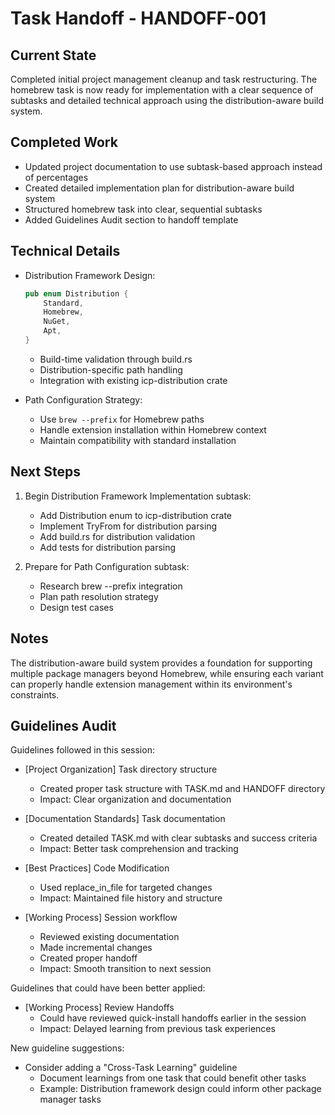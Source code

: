 # Task Handoff - HANDOFF-001

## Current State

Completed initial project management cleanup and task restructuring. The homebrew task is now ready for implementation with a clear sequence of subtasks and detailed technical approach using the distribution-aware build system.

## Completed Work

- Updated project documentation to use subtask-based approach instead of percentages
- Created detailed implementation plan for distribution-aware build system
- Structured homebrew task into clear, sequential subtasks
- Added Guidelines Audit section to handoff template

## Technical Details

- Distribution Framework Design:

  ```rust
  pub enum Distribution {
      Standard,
      Homebrew,
      NuGet,
      Apt,
  }
  ```

  - Build-time validation through build.rs
  - Distribution-specific path handling
  - Integration with existing icp-distribution crate

- Path Configuration Strategy:
  - Use `brew --prefix` for Homebrew paths
  - Handle extension installation within Homebrew context
  - Maintain compatibility with standard installation

## Next Steps

1. Begin Distribution Framework Implementation subtask:

   - Add Distribution enum to icp-distribution crate
   - Implement TryFrom for distribution parsing
   - Add build.rs for distribution validation
   - Add tests for distribution parsing

2. Prepare for Path Configuration subtask:
   - Research brew --prefix integration
   - Plan path resolution strategy
   - Design test cases

## Notes

The distribution-aware build system provides a foundation for supporting multiple package managers beyond Homebrew, while ensuring each variant can properly handle extension management within its environment's constraints.

## Guidelines Audit

Guidelines followed in this session:

- [Project Organization] Task directory structure

  - Created proper task structure with TASK.md and HANDOFF directory
  - Impact: Clear organization and documentation

- [Documentation Standards] Task documentation

  - Created detailed TASK.md with clear subtasks and success criteria
  - Impact: Better task comprehension and tracking

- [Best Practices] Code Modification

  - Used replace_in_file for targeted changes
  - Impact: Maintained file history and structure

- [Working Process] Session workflow
  - Reviewed existing documentation
  - Made incremental changes
  - Created proper handoff
  - Impact: Smooth transition to next session

Guidelines that could have been better applied:

- [Working Process] Review Handoffs
  - Could have reviewed quick-install handoffs earlier in the session
  - Impact: Delayed learning from previous task experiences

New guideline suggestions:

- Consider adding a "Cross-Task Learning" guideline
  - Document learnings from one task that could benefit other tasks
  - Example: Distribution framework design could inform other package manager tasks
